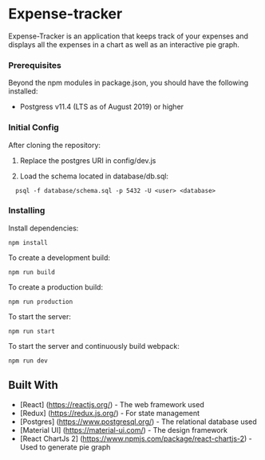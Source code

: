 # Expense-tracker

Expense-Tracker is an application that keeps track of your expenses and displays all the expenses in a chart as well as an interactive pie graph. 

### Prerequisites

Beyond the npm modules in package.json, you should have the following installed:

- Postgress v11.4 (LTS as of August 2019) or higher 

### Initial Config

After cloning the repository:

1. Replace the postgres URI in config/dev.js

2. Load the schema located in database/db.sql:
```
  psql -f database/schema.sql -p 5432 -U <user> <database>
```

### Installing
Install dependencies:

```
npm install
```

To create a development build:

```
npm run build
```

To create a production build:

```
npm run production
```

To start the server:

```
npm run start
```

To start the server and continuously build webpack:

```
npm run dev
```

## Built With
* [React] (https://reactjs.org/) - The web framework used
* [Redux] (https://redux.js.org/) - For state management
* [Postgres] (https://www.postgresql.org/) - The relational database used
* [Material UI] (https://material-ui.com/) - The design framework
* [React ChartJs 2] (https://www.npmjs.com/package/react-chartjs-2) - Used to generate pie graph 





